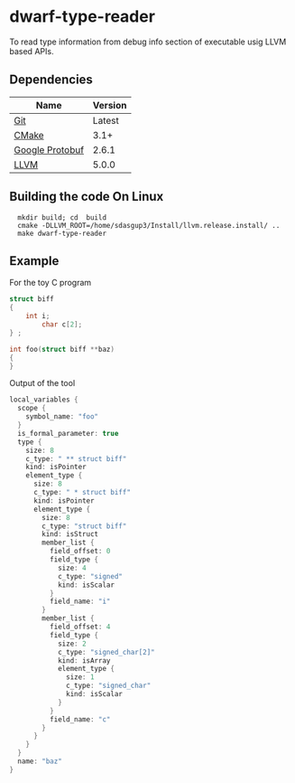 # dwarf-type-reader

To read type information from debug info section of executable usig LLVM based APIs.

## Dependencies

| Name | Version | 
| ---- | ------- |
| [Git](https://git-scm.com/) | Latest |
| [CMake](https://cmake.org/) | 3.1+ |
| [Google Protobuf](https://github.com/google/protobuf) | 2.6.1 |
| [LLVM](http://llvm.org/) | 5.0.0 | 

## Building the code On Linux
```shell
  mkdir build; cd  build
  cmake -DLLVM_ROOT=/home/sdasgup3/Install/llvm.release.install/ ..
  make dwarf-type-reader
```
## Example
For the toy C program
```C
struct biff
{
	int i;
        char c[2];
} ;

int foo(struct biff **baz)
{
}
```
Output of the tool
```C
local_variables {
  scope {
    symbol_name: "foo"
  }
  is_formal_parameter: true
  type {
    size: 8
    c_type: " ** struct biff"
    kind: isPointer
    element_type {
      size: 8
      c_type: " * struct biff"
      kind: isPointer
      element_type {
        size: 8
        c_type: "struct biff"
        kind: isStruct
        member_list {
          field_offset: 0
          field_type {
            size: 4
            c_type: "signed"
            kind: isScalar
          }
          field_name: "i"
        }
        member_list {
          field_offset: 4
          field_type {
            size: 2
            c_type: "signed_char[2]"
            kind: isArray
            element_type {
              size: 1
              c_type: "signed_char"
              kind: isScalar
            }
          }
          field_name: "c"
        }
      }
    }
  }
  name: "baz"
}

```
